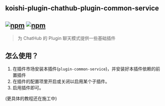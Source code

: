 ## koishi-plugin-chathub-plugin-common-service

## [![npm](https://img.shields.io/npm/v/@dingyi222666/koishi-plugin-chathub-plugin-common/next)](https://www.npmjs.com/package/@dingyi222666/koishi-plugin-chathub-plugin-common) [![npm](https://img.shields.io/npm/dt/@dingyi222666/koishi-plugin-chathub-plugin-common)](https://www.npmjs.com/package/@dingyi222666/koishi-plugin-chathub-plugin-common)

> 为 ChatHub 的 Plugin 聊天模式提供一些基础插件

## 怎么使用？

1. 在插件市场安装本插件(`plugin-common-service`)，并安装好本插件依赖的前置插件
2. 在插件的配置项里开启或关闭以启用某个子插件。
3. 启用插件即可。

(更具体的教程还在施工中)